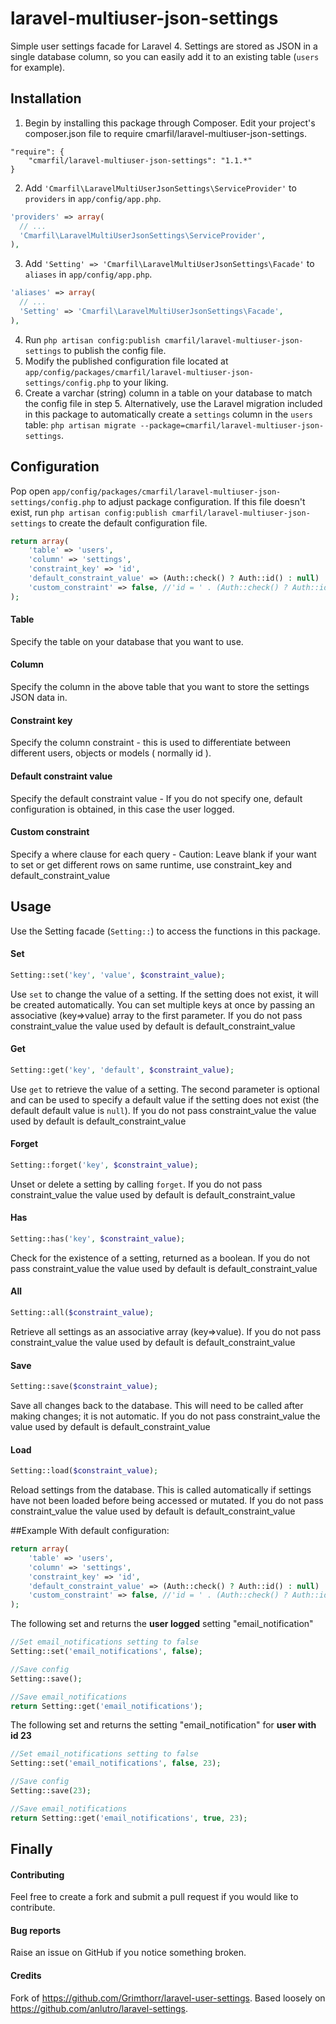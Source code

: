 # laravel-multiuser-json-settings
Simple user settings facade for Laravel 4. Settings are stored as JSON in a single database column, so you can easily add it to an existing table (`users` for example).


## Installation
1. Begin by installing this package through Composer. Edit your project's composer.json file to require cmarfil/laravel-multiuser-json-settings.
```
"require": {
    "cmarfil/laravel-multiuser-json-settings": "1.1.*"
}
```
2. Add `'Cmarfil\LaravelMultiUserJsonSettings\ServiceProvider'` to `providers` in `app/config/app.php`.

  ```php
  'providers' => array(
    // ...
    'Cmarfil\LaravelMultiUserJsonSettings\ServiceProvider',
  ),
  ```
3. Add `'Setting' => 'Cmarfil\LaravelMultiUserJsonSettings\Facade'` to `aliases` in `app/config/app.php`.

  ```php
  'aliases' => array(
    // ...
    'Setting' => 'Cmarfil\LaravelMultiUserJsonSettings\Facade',
  ),
  ```

4. Run `php artisan config:publish cmarfil/laravel-multiuser-json-settings` to publish the config file.
5. Modify the published configuration file located at `app/config/packages/cmarfil/laravel-multiuser-json-settings/config.php` to your liking.
6. Create a varchar (string) column in a table on your database to match the config file in step 5. Alternatively, use the Laravel migration included in this package to automatically create a `settings` column in the `users` table: `php artisan migrate --package=cmarfil/laravel-multiuser-json-settings`.


## Configuration
Pop open `app/config/packages/cmarfil/laravel-multiuser-json-settings/config.php` to adjust package configuration. If this file doesn't exist, run `php artisan config:publish cmarfil/laravel-multiuser-json-settings` to create the default configuration file.

```php
return array(
    'table' => 'users',
    'column' => 'settings',
	'constraint_key' => 'id',
	'default_constraint_value' => (Auth::check() ? Auth::id() : null)
	'custom_constraint' => false, //'id = ' . (Auth::check() ? Auth::id() : null),
);
```

#### Table
Specify the table on your database that you want to use.

#### Column
Specify the column in the above table that you want to store the settings JSON data in.

#### Constraint key
Specify the column constraint - this is used to differentiate between different users, objects or models ( normally id ).

#### Default constraint value
Specify the default constraint value - If you do not specify one, default configuration is obtained, in this case the user logged.

#### Custom constraint
Specify a where clause for each query - Caution: Leave blank if your want to set or get different rows on same runtime, use constraint_key and default_constraint_value

## Usage
Use the Setting facade (`Setting::`) to access the functions in this package.

#### Set
```php
Setting::set('key', 'value', $constraint_value);
```
Use `set` to change the value of a setting. If the setting does not exist, it will be created automatically. You can set multiple keys at once by passing an associative (key=>value) array to the first parameter.
If you do not pass constraint_value the value used by default is default_constraint_value

#### Get
```php
Setting::get('key', 'default', $constraint_value);
```
Use `get` to retrieve the value of a setting. The second parameter is optional and can be used to specify a default value if the setting does not exist (the default default value is `null`).
If you do not pass constraint_value the value used by default is default_constraint_value

#### Forget
```php
Setting::forget('key', $constraint_value);
```
Unset or delete a setting by calling `forget`.
If you do not pass constraint_value the value used by default is default_constraint_value

#### Has
```php
Setting::has('key', $constraint_value);
```
Check for the existence of a setting, returned as a boolean.
If you do not pass constraint_value the value used by default is default_constraint_value

#### All
```php
Setting::all($constraint_value);
```
Retrieve all settings as an associative array (key=>value).
If you do not pass constraint_value the value used by default is default_constraint_value

#### Save
```php
Setting::save($constraint_value);
```
Save all changes back to the database. This will need to be called after making changes; it is not automatic.
If you do not pass constraint_value the value used by default is default_constraint_value

#### Load
```php
Setting::load($constraint_value);
```
Reload settings from the database. This is called automatically if settings have not been loaded before being accessed or mutated.
If you do not pass constraint_value the value used by default is default_constraint_value

##Example
With default configuration:
```php
return array(
    'table' => 'users',
    'column' => 'settings',
	'constraint_key' => 'id',
	'default_constraint_value' => (Auth::check() ? Auth::id() : null)
	'custom_constraint' => false, //'id = ' . (Auth::check() ? Auth::id() : null),
);
```

The following set and returns the **user logged** setting "email_notification"
```php
//Set email_notifications setting to false
Setting::set('email_notifications', false);

//Save config
Setting::save();

//Save email_notifications
return Setting::get('email_notifications');
```

The following set and returns the setting "email_notification" for **user with id 23**
```php
//Set email_notifications setting to false
Setting::set('email_notifications', false, 23);

//Save config
Setting::save(23);

//Save email_notifications
return Setting::get('email_notifications', true, 23);
```


## Finally

#### Contributing
Feel free to create a fork and submit a pull request if you would like to contribute.

#### Bug reports
Raise an issue on GitHub if you notice something broken.

#### Credits
Fork of https://github.com/Grimthorr/laravel-user-settings.
Based loosely on https://github.com/anlutro/laravel-settings.
